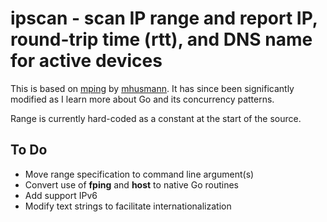 # ipscan - scan IP range and report IP, round-trip time (rtt), and DNS name for active devices

This is based on [mping](https://github.com/mhusmann/mping) by [mhusmann](https://github.com/mhusmann).
It has since been significantly modified as I learn more about Go and its concurrency patterns.

Range is currently hard-coded as a constant at the start of the source.

## To Do

- Move range specification to command line argument(s)
- Convert use of **fping** and **host** to native Go routines
- Add support IPv6
- Modify text strings to facilitate internationalization
